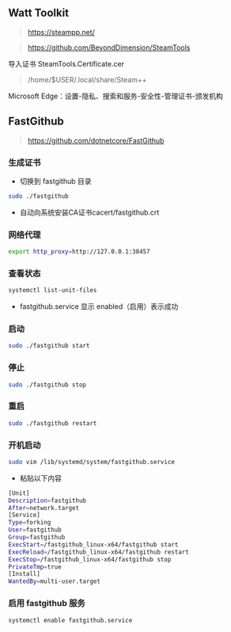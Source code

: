 ## Watt Toolkit

> https://steampp.net/

> https://github.com/BeyondDimension/SteamTools

导入证书 SteamTools.Certificate.cer

> /home/$USER/.local/share/Steam++

Microsoft Edge：设置-隐私、搜索和服务-安全性-管理证书-颁发机构

## FastGithub

> https://github.com/dotnetcore/FastGithub

### 生成证书

- 切换到 fastgithub 目录

```sh
sudo ./fastgithub
```

- 自动向系统安装CA证书cacert/fastgithub.crt

### 网络代理

```sh
export http_proxy=http://127.0.0.1:38457
```

### 查看状态

```sh
systemctl list-unit-files
```

- fastgithub.service 显示 enabled（启用）表示成功

### 启动

```sh
sudo ./fastgithub start
```

### 停止

```sh
sudo ./fastgithub stop
```

### 重启

```sh
sudo ./fastgithub restart
```

### 开机启动

```sh
sudo vim /lib/systemd/system/fastgithub.service
```

- 粘贴以下内容

```sh
[Unit]
Description=fastgithub
After=network.target
[Service]
Type=forking
User=fastgithub
Group=fastgithub
ExecStart=/fastgithub_linux-x64/fastgithub start
ExecReload=/fastgithub_linux-x64/fastgithub restart
ExecStop=/fastgithub_linux-x64/fastgithub stop
PrivateTmp=true
[Install]
WantedBy=multi-user.target
```

### 启用 fastgithub 服务

```sh
systemctl enable fastgithub.service
```
